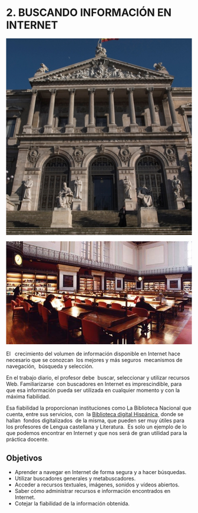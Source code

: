 # 2. BUSCANDO INFORMACIÓN EN INTERNET


[![Biblioteca Nacional](img/bn.jpg.jpg "Biblioteca Nacional")](http://www.bne.es/es/Inicio/index.html)



![Sala de consulta de la Biblioteca Nacional](img/salon_general_biblioteca_nacional_madrid_m.jpg_1306973099.jpg "Sala de consulta de la Biblioteca Nacional")

El   crecimiento del volumen de información disponible en Internet hace necesario que se conozcan  los mejores y más seguros  mecanismos de navegación,  búsqueda y selección.  

En el trabajo diario, el profesor debe  buscar, seleccionar y utilizar recursos Web. Familiarizarse  con buscadores en Internet es imprescindible, para que esa información pueda ser utilizada en cualquier momento y con la máxima fiabilidad.

Esa fiabilidad la proporcionan instituciones como La Biblioteca Nacional que cuenta, entre sus servicios, con  la [Biblioteca digital Hispánica ](http://www.bne.es/es/Catalogos/BibliotecaDigitalHispanica/Inicio/index.html) donde se hallan  fondos digitalizados  de la misma, que pueden ser muy útiles para los profesores de Lengua castellana y Literatura.  Es solo un ejemplo de lo que podemos encontrar en Internet y que nos será de gran utilidad para la práctica docente.    

## Objetivos

*   Aprender a navegar en Internet de forma segura y a hacer búsquedas.
*   Utilizar buscadores generales y metabuscadores.
*   Acceder a recursos textuales, imágenes, sonidos y vídeos abiertos.
*   Saber cómo administrar recursos e información encontrados en Internet.
*   Cotejar la fiabilidad de la información obtenida. 


